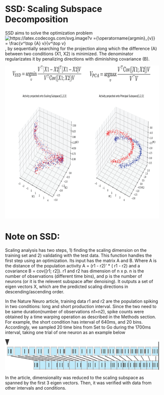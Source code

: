 # SSD: Scaling Subspace Decomposition
SSD aims to solve the optimization problem  <img src="https://latex.codecogs.com/svg.image?v&space;={\operatorname{argmin}_{v}}&space;=&space;\frac{v^\top&space;{A}&space;v}{v^\top&space;v}" title="https://latex.codecogs.com/svg.image?v ={\operatorname{argmin}_{v}} = \frac{v^\top {A} v}{v^\top v}" /> , by sequentially searching for the projection along which the difference (A) between two conditions (X1, X2) is minimized. The denominator regularizates it by penalizing directions with diminishing covariance (B).

<p align="center">
  <img src="ssd_pca.png" height="500" >
</p>

# Note on SSD:
Scaling analysis has two steps, 1) finding the scaling dimension on the training set and 2) validating with the test data. This function handles the first step using an optimization. Its input has the matrix A and B. Where A is the distance of the population activity A = (r1 - r2)' * ( r1 - r2) and a covariance B = cov([r1; r2]). 
 r1 and r2  has dimension of n x p. n is the number of observations (different time bins), and p is the number of neurons (or it is the relevent subspace after denoising). It outputs a set of eigen vectors X, which are the predicted scaling directions in descending/ascending order.

In the Nature Neuro article, training data r1 and r2 are the population spiking in two conditions: long and short production interval. Since the two need to be same duration(number of observations n1=n2), spike counts were obtained by a time warping operation as described in the Methods section. For example, the short condition has interval of 640ms, and 20 bins. Accordingly, we sampled 20 time bins from Set to Go  during the 1700ms interval, taking one trial of one neuron as an example below

<p align="center">
  <img src="PastedGraphic-2.png" height="100" >
</p>

In the article, dimensionality was reduced to the scaling subspace as spanned by the first 3 eigen vectors. Then, it was verified with data from other intervals and conditions.
